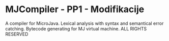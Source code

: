 # MJCompiler - PP1 - Modifikacije
 
A compiler for MicroJava. Lexical analysis with syntax and semantical error catching. Bytecode generating for MJ virtual machine.
ALL RIGHTS RESERVED
